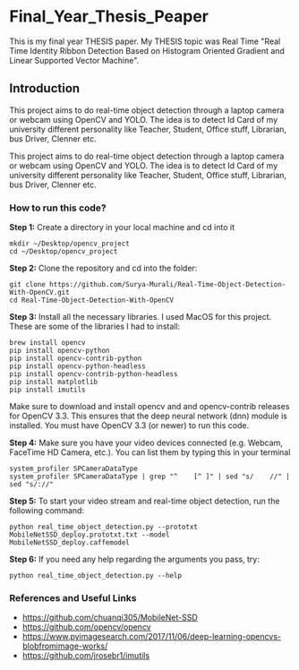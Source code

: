 # Final_Year_Thesis_Peaper
This is my final year THESIS paper. My THESIS topic was Real Time "Real Time Identity Ribbon Detection Based on Histogram Oriented Gradient and Linear Supported Vector Machine".

## Introduction

This project aims to do real-time object detection through a laptop camera or webcam using OpenCV and YOLO. The idea is to detect Id Card of my university different personality like Teacher, Student, Office stuff, Librarian, bus Driver, Clenner etc. 


This project aims to do real-time object detection through a laptop camera or webcam using OpenCV and YOLO. The idea is to detect Id Card of my university different personality like Teacher, Student, Office stuff, Librarian, bus Driver, Clenner etc. 


### How to run this code?

**Step 1:** Create a directory in your local machine and cd into it

```
mkdir ~/Desktop/opencv_project
cd ~/Desktop/opencv_project
```

**Step 2:** Clone the repository and cd into the folder:

```
git clone https://github.com/Surya-Murali/Real-Time-Object-Detection-With-OpenCV.git
cd Real-Time-Object-Detection-With-OpenCV
```
**Step 3:** Install all the necessary libraries. I used MacOS for this project. These are some of the libraries I had to install:

```
brew install opencv
pip install opencv-python
pip install opencv-contrib-python
pip install opencv-python-headless
pip install opencv-contrib-python-headless
pip install matplotlib
pip install imutils
```

Make sure to download and install opencv and and opencv-contrib releases for OpenCV 3.3. This ensures that the deep neural network (dnn) module is installed. You must have OpenCV 3.3 (or newer) to run this code.

**Step 4:** Make sure you have your video devices connected (e.g. Webcam, FaceTime HD Camera, etc.). You can list them by typing this in your terminal

```
system_profiler SPCameraDataType
system_profiler SPCameraDataType | grep "^    [^ ]" | sed "s/    //" | sed "s/://"
```

**Step 5:** To start your video stream and real-time object detection, run the following command:

```
python real_time_object_detection.py --prototxt MobileNetSSD_deploy.prototxt.txt --model MobileNetSSD_deploy.caffemodel
```

**Step 6:** If you need any help regarding the arguments you pass, try:

```
python real_time_object_detection.py --help
```


### References and Useful Links

* https://github.com/chuanqi305/MobileNet-SSD
* https://github.com/opencv/opencv
* https://www.pyimagesearch.com/2017/11/06/deep-learning-opencvs-blobfromimage-works/
* https://github.com/jrosebr1/imutils

